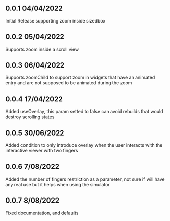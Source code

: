 ## 0.0.1 04/04/2022
Initial Release supporting zoom inside sizedbox

## 0.0.2 05/04/2022
Supports zoom inside a scroll view

## 0.0.3 06/04/2022
Supports zoomChild to support zoom in widgets that have an animated entry and are not supposed to be animated during the zoom

## 0.0.4 17/04/2022
Added useOverlay, this param setted to false can avoid rebuilds that would destroy scrolling states

## 0.0.5 30/06/2022
Added condition to only introduce overlay when the user interacts with the interactive viewer with two fingers

## 0.0.6 7/08/2022
Added the number of fingers restriction as a parameter, not sure if will have any real use but it helps when using the simulator

## 0.0.7 8/08/2022
Fixed documentation, and defaults